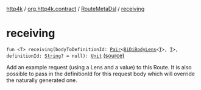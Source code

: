 [http4k](../../index.md) / [org.http4k.contract](../index.md) / [RouteMetaDsl](index.md) / [receiving](./receiving.md)

# receiving

`fun <T> receiving(bodyToDefinitionId: `[`Pair`](https://kotlinlang.org/api/latest/jvm/stdlib/kotlin/-pair/index.html)`<`[`BiDiBodyLens`](../../org.http4k.lens/-bi-di-body-lens/index.md)`<`[`T`](receiving.md#T)`>, `[`T`](receiving.md#T)`>, definitionId: `[`String`](https://kotlinlang.org/api/latest/jvm/stdlib/kotlin/-string/index.html)`? = null): `[`Unit`](https://kotlinlang.org/api/latest/jvm/stdlib/kotlin/-unit/index.html) [(source)](https://github.com/http4k/http4k/blob/master/http4k-contract/src/main/kotlin/org/http4k/contract/routeMeta.kt#L61)

Add an example request (using a Lens and a value) to this Route. It is also possible to pass in the definitionId for this request body which
will override the naturally generated one.

